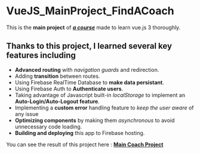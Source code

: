 # VueJS_MainProject_FindACoach

This is the **main project** of ***[a course](https://www.udemy.com/course/vuejs-2-the-complete-guide)*** made to learn vue.js 3 thoroughly.

## Thanks to this project, I learned several key features including

- **Advanced routing** with *navigation guards* and redirection.
- Adding **transition** between routes.
- Using Firebase RealTime Database to **make data persistant**.
- Using Firebase Auth to **Authenticate users**.
- Taking advantage of Javascript built-in *localStorage* to implement an **Auto-Login/Auto-Logout feature**.
- Implementing a **custom error** handling feature to _keep the user aware_ of any issue
- **Optimizing components** by making them *asynchronous* to avoid unnecessary code loading.
- **Building and deploying** this app to Firebase hosting.

You can see the result of this project here : **[Main Coach Project](https://seekacoach-56074.web.app/ "See the result here")**

